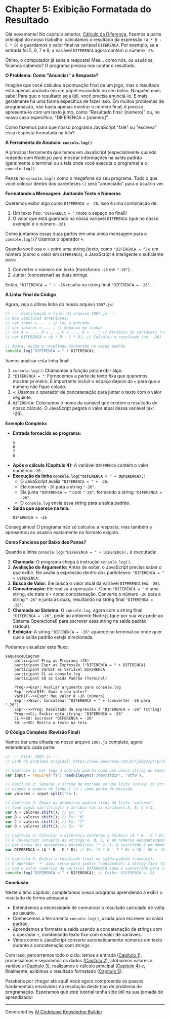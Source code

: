 # Chapter 5: Exibição Formatada do Resultado


Olá novamente! No capítulo anterior, [Cálculo da Diferença](04_cálculo_da_diferença_.md), fizemos a parte principal do nosso trabalho: calculamos o resultado da expressão `(A * B - C * D)` e guardamos o valor final na variável `DIFERENCA`. Por exemplo, se a entrada foi 5, 6, 7 e 8, a variável `DIFERENCA` agora contém o número `-26`.

Ótimo, o computador já sabe a resposta! Mas... como nós, os usuários, ficamos sabendo? O programa precisa nos contar o resultado.

**O Problema: Como "Anunciar" a Resposta?**

Imagine que você calculou a pontuação final de um jogo, mas o resultado está apenas anotado em um papel escondido no seu bolso. Ninguém mais sabe! Para que o resultado seja útil, você precisa anunciá-lo. E mais, geralmente há uma forma específica de fazer isso. Em muitos problemas de programação, não basta apenas mostrar o número final; é preciso apresentá-lo com um texto junto, como "Resultado final: [número]" ou, no nosso caso específico, "DIFERENCA = [número]".

Como fazemos para que nosso programa JavaScript "fale" ou "escreva" essa resposta formatada na tela?

**A Ferramenta de Anúncio: `console.log()`**

A principal ferramenta que temos em JavaScript (especialmente quando rodando com Node.js) para mostrar informações na saída padrão (geralmente o terminal ou a tela onde você executa o programa) é o `console.log()`.

Pense no `console.log()` como o megafone do seu programa. Tudo o que você colocar dentro dos parênteses `()` será "anunciado" para o usuário ver.

**Formatando a Mensagem: Juntando Texto e Números**

Queremos exibir algo como `DIFERENCA = -26`. Isso é uma combinação de:
1.  Um texto fixo: `"DIFERENCA = "` (note o espaço no final!)
2.  O valor que está guardado na nossa variável `DIFERENCA` (que no nosso exemplo é o número `-26`).

Como juntamos essas duas partes em uma única mensagem para o `console.log()`? Usamos o operador `+`.

Quando você usa o `+` entre uma string (texto, como `"DIFERENCA = "`) e um número (como o valor em `DIFERENCA`), o JavaScript é inteligente o suficiente para:
1.  Converter o número em texto (transforma `-26` em `"-26"`).
2.  Juntar (concatenar) as duas strings.

Então, `"DIFERENCA = " + -26` resulta na string final `"DIFERENCA = -26"`.

**A Linha Final do Código**

Agora, veja a última linha do nosso arquivo `1007.js`:

```javascript
// --- Continuação e final do arquivo 1007.js ---
// Nos capítulos anteriores:
// var input = ... ; // Leu a entrada
// var valores = ... ; // Separou em linhas
// var A = ..., B = ..., C = ..., D = ...; // Atribuiu às variáveis (como strings)
// var DIFERENCA = (A * B - C * D); // Calculou o resultado (ex: -26)

// Agora, exibe o resultado formatado na saída padrão
console.log("DIFERENCA = " + DIFERENCA); 
```

Vamos analisar esta linha final:

1.  `console.log()`: Chamamos a função para exibir algo.
2.  `"DIFERENCA = "`: Fornecemos a parte de texto fixa que queremos mostrar primeiro. É importante incluir o espaço depois do `=` para que o número não fique colado.
3.  `+`: Usamos o operador de concatenação para juntar o texto com o valor seguinte.
4.  `DIFERENCA`: Colocamos o nome da variável que contém o resultado do nosso cálculo. O JavaScript pegará o valor atual dessa variável (ex: -26).

**Exemplo Completo:**

*   **Entrada fornecida ao programa:**
    ```
    5
    6
    7
    8
    ```
*   **Após o cálculo (Capítulo 4):** A variável `DIFERENCA` contém o valor numérico `-26`.
*   **Execução da linha `console.log("DIFERENCA = " + DIFERENCA);`:**
    *   O JavaScript avalia `"DIFERENCA = " + -26`.
    *   Ele converte `-26` para a string `"-26"`.
    *   Ele junta `"DIFERENCA = "` com `"-26"`, formando a string `"DIFERENCA = -26"`.
    *   O `console.log` envia essa string para a saída padrão.
*   **Saída que aparece na tela:**
    ```
    DIFERENCA = -26
    ```

Conseguimos! O programa não só calculou a resposta, mas também a apresentou ao usuário exatamente no formato exigido.

**Como Funciona por Baixo dos Panos?**

Quando a linha `console.log("DIFERENCA = " + DIFERENCA);` é executada:

1.  **Chamada:** O programa chega à instrução `console.log()`.
2.  **Avaliação do Argumento:** Antes de exibir, o JavaScript precisa saber *o que* exibir. Ele avalia a expressão dentro dos parênteses: `"DIFERENCA = " + DIFERENCA`.
3.  **Busca de Valor:** Ele busca o valor atual da variável `DIFERENCA` (ex: `-26`).
4.  **Concatenação:** Ele realiza a operação `+`. Como `"DIFERENCA = "` é uma string, ele trata o `+` como concatenação. Converte o número `-26` para a string `"-26"` e junta as duas, resultando na string final `"DIFERENCA = -26"`.
5.  **Chamada ao Sistema:** O `console.log`, agora com a string final `"DIFERENCA = -26"`, pede ao ambiente Node.js (que por sua vez pede ao Sistema Operacional) para escrever essa string na saída padrão (stdout).
6.  **Exibição:** A string `"DIFERENCA = -26"` aparece no terminal ou onde quer que a saída padrão esteja direcionada.

Podemos visualizar este fluxo:

```mermaid
sequenceDiagram
    participant Prog as Programa (JS)
    participant Expr as Expressão ("DIFERENCA = " + DIFERENCA)
    participant VarDIF as Variável DIFERENCA
    participant CL as console.log
    participant SO as Saída Padrão (Terminal)

    Prog->>Expr: Avaliar argumento para console.log
    Expr->>VarDIF: Qual o seu valor?
    VarDIF-->>Expr: Meu valor é -26 (número)
    Expr->>Expr: Concatenar "DIFERENCA = " + (converter -26 para "-26")
    Expr-->>Prog: Resultado da expressão é "DIFERENCA = -26" (string)
    Prog->>CL: Exibir esta string: "DIFERENCA = -26"
    CL->>SO: Escrever "DIFERENCA = -26"
    SO-->>SO: Mostra o texto na tela
```

**O Código Completo (Revisão Final)**

Vamos dar uma olhada no nosso arquivo `1007.js` completo, agora entendendo cada parte:

```javascript
// --- File: 1007.js ---
// Link do problema original: https://www.beecrowd.com.br/judge/pt/problems/view/1007

// Capítulo 1: Ler toda a entrada padrão como uma única string de texto.
var input = require('fs').readFileSync('/dev/stdin', 'utf8');

// Capítulo 2: Separar a string de entrada em uma lista (array) de strings,
// usando a quebra de linha ('\n') como ponto de divisão.
var valores = input.split('\n');

// Capítulo 3: Pegar os primeiros quatro itens da lista 'valores'
// (que ainda são strings) e atribuí-los às variáveis A, B, C e D.
var A = valores.shift(); // Ex: "5"
var B = valores.shift(); // Ex: "6"
var C = valores.shift(); // Ex: "7"
var D = valores.shift(); // Ex: "8"

// Capítulo 4: Calcular a diferença conforme a fórmula (A * B - C * D).
// O JavaScript converte as strings A, B, C, D em números automaticamente
// por causa dos operadores matemáticos (* e -). O resultado é um número.
var DIFERENCA = (A * B - C * D); // Ex: (5 * 6 - 7 * 8) = 30 - 56 = -26

// Capítulo 5: Exibir o resultado final na saída padrão (console).
// O operador '+' aqui serve para juntar (concatenar) a string fixa "DIFERENCA = "
// com o valor numérico da variável DIFERENCA (que é convertido para string).
console.log("DIFERENCA = " + DIFERENCA); // Exibe: DIFERENCA = -26
```

**Conclusão**

Neste último capítulo, completamos nosso programa aprendendo a exibir o resultado de forma adequada:

*   Entendemos a necessidade de comunicar o resultado calculado de volta ao usuário.
*   Conhecemos a ferramenta `console.log()`, usada para escrever na saída padrão.
*   Aprendemos a formatar a saída usando a concatenação de strings com o operador `+`, combinando texto fixo com o valor de variáveis.
*   Vimos como o JavaScript converte automaticamente números em texto durante a concatenação com strings.

Com isso, percorremos todo o ciclo: lemos a entrada ([Capítulo 1](01_leitura_de_entrada_padrão_.md)), processamos e separamos os dados ([Capítulo 2](02_processamento_e_separação_da_entrada_.md)), atribuímos valores a variáveis ([Capítulo 3](03_atribuição_de_variáveis_de_entrada_.md)), realizamos o cálculo principal ([Capítulo 4](04_cálculo_da_diferença_.md)) e, finalmente, exibimos o resultado formatado ([Capítulo 5](05_exibição_formatada_do_resultado_.md)).

Parabéns por chegar até aqui! Você agora compreende os passos fundamentais envolvidos na resolução deste tipo de problema de programação. Esperamos que este tutorial tenha sido útil na sua jornada de aprendizado!

---

Generated by [AI Codebase Knowledge Builder](https://github.com/The-Pocket/Tutorial-Codebase-Knowledge)